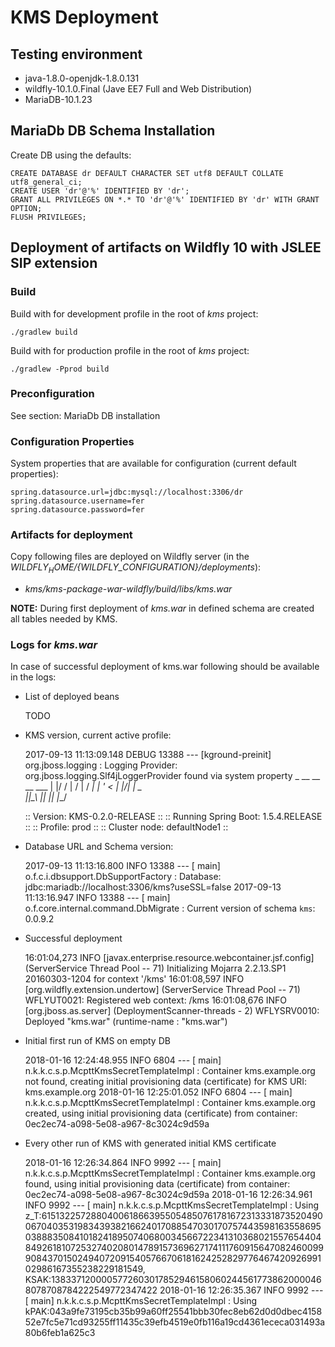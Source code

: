 # KMS Deployment

## Testing environment

* java-1.8.0-openjdk-1.8.0.131
* wildfly-10.1.0.Final (Jave EE7 Full and Web Distribution)
* MariaDB-10.1.23

## MariaDb DB Schema Installation
Create DB using the defaults:
```mysql
CREATE DATABASE dr DEFAULT CHARACTER SET utf8 DEFAULT COLLATE utf8_general_ci;
CREATE USER 'dr'@'%' IDENTIFIED BY 'dr';
GRANT ALL PRIVILEGES ON *.* TO 'dr'@'%' IDENTIFIED BY 'dr' WITH GRANT OPTION;
FLUSH PRIVILEGES;
```

## Deployment of artifacts on Wildfly 10 with JSLEE SIP extension

### Build

Build with for development profile in the root of *kms* project:

    ./gradlew build
    
Build with for production profile in the root of *kms* project:

    ./gradlew -Pprod build

### Preconfiguration

See section: MariaDb DB installation

### Configuration Properties

System properties that are available for configuration (current default properties):

	spring.datasource.url=jdbc:mysql://localhost:3306/dr
	spring.datasource.username=fer
	spring.datasource.password=fer


### Artifacts for deployment

Copy following files are deployed on Wildfly server (in the *${WILDFLY_HOME}/${WILDFLY_CONFIGURATION}/deployments*):
* *kms/kms-package-war-wildfly/build/libs/kms.war*

**NOTE:** During first deployment of *kms.war* in defined schema are created all tables needed by KMS.


### Logs for *kms.war*

In case of successful deployment of kms.war following should be available in the logs:

* List of deployed beans


    TODO


* KMS version, current active profile:


    2017-09-13 11:13:09.148 DEBUG 13388 --- [kground-preinit] org.jboss.logging                        : Logging Provider: org.jboss.logging.Slf4jLoggerProvider found via system property
      _  __  __  __   ___
     | |/ / |  \/  | / __|
     | ' <  | |\/| | \__ \
     |_|\_\ |_|  |_| |___/

    :: Version:             KMS-0.2.0-RELEASE ::
    :: Running Spring Boot: 1.5.4.RELEASE ::
    :: Profile:             prod ::
    :: Cluster node:        defaultNode1 ::


* Database URL and Schema version:


    2017-09-13 11:13:16.800  INFO 13388 --- [           main] o.f.c.i.dbsupport.DbSupportFactory       : Database: jdbc:mariadb://localhost:3306/kms?useSSL=false
    2017-09-13 11:13:16.947  INFO 13388 --- [           main] o.f.core.internal.command.DbMigrate      : Current version of schema `kms`: 0.0.9.2

* Successful deployment


    16:01:04,273 INFO  [javax.enterprise.resource.webcontainer.jsf.config] (ServerService Thread Pool -- 71) Initializing Mojarra 2.2.13.SP1 20160303-1204 for context '/kms'
    16:01:08,597 INFO  [org.wildfly.extension.undertow] (ServerService Thread Pool -- 71) WFLYUT0021: Registered web context: /kms
    16:01:08,676 INFO  [org.jboss.as.server] (DeploymentScanner-threads - 2) WFLYSRV0010: Deployed "kms.war" (runtime-name : "kms.war")

* Initial first run of KMS on empty DB


	2018-01-16 12:24:48.955  INFO 6804 --- [           main] n.k.k.c.s.p.McpttKmsSecretTemplateImpl   : Container kms.example.org not found, creating initial provisioning data (certificate) for KMS URI: kms.example.org
	2018-01-16 12:25:01.052  INFO 6804 --- [           main] n.k.k.c.s.p.McpttKmsSecretTemplateImpl   : Container kms.example.org created, using initial provisioning data (certificate) from container: 0ec2ec74-a098-5e08-a967-8c3024c9d59a

* Every other run of KMS with generated initial KMS certificate


	2018-01-16 12:26:34.864  INFO 9992 --- [           main] n.k.k.c.s.p.McpttKmsSecretTemplateImpl   : Container kms.example.org found, using initial provisioning data (certificate) from container: 0ec2ec74-a098-5e08-a967-8c3024c9d59a
	2018-01-16 12:26:34.961  INFO 9992 --- [           main] n.k.k.c.s.p.McpttKmsSecretTemplateImpl   : Using z_T:61513225728804006186639550548507617816723133318735204900670403531983439382166240170885470301707574435981635586950388835084101824189507406800345667223413103680215576544048492618107253274020801478915736962717411176091564708246009990843701502494072091540576670618162425282977646742092699102986167355238229181549, KSAK:13833712000057726030178529461580602445617738620000468078708784222549772347422
	2018-01-16 12:26:35.367  INFO 9992 --- [           main] n.k.k.c.s.p.McpttKmsSecretTemplateImpl   : Using kPAK:043a9fe73195cb35b99a60ff25541bbb30fec8eb62d0d0dbec415852e7fc5e71cd93255ff11435c39efb4519e0fb116a19cd4361ececa031493a80b6feb1a625c3


